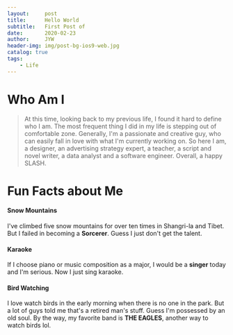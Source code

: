 ```yaml
---
layout:     post
title:      Hello World
subtitle:   First Post of 
date:       2020-02-23
author:     JYW
header-img: img/post-bg-ios9-web.jpg
catalog: true
tags:
    - Life
---
```

# Who Am I

>At this time, looking back to my previous life, I found it hard to define who I am. The most frequent thing I did in my life is stepping out of comfortable zone. Generally, I'm a passionate and creative guy, who can easily fall in love with what I'm currently working on. So here I am, a designer, an advertising strategy expert, a teacher, a script and novel writer, a data analyst and a software engineer. Overall, a happy SLASH.

# Fun Facts about Me

#### Snow Mountains

I've climbed five snow mountains for over ten times in Shangri-la and Tibet. But I failed in becoming a **Sorcerer**. Guess I just don't get the talent.

#### Karaoke

If I choose piano or music composition as a major, I would be a **singer** today and I'm serious. Now I just sing karaoke.

#### Bird Watching

I love watch birds in the early morning when there is no one in the park. But a lot of guys told me that's a retired man's stuff. Guess I'm possessed by an old soul. By the way, my favorite band is **THE EAGLES**, another way to watch birds lol.

